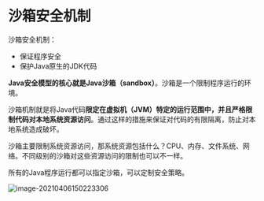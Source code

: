 # 沙箱安全机制

沙箱安全机制：

- 保证程序安全
- 保护Java原生的JDK代码

**Java安全模型的核心就是Java沙箱（sandbox）**。沙箱是一个限制程序运行的环境。

沙箱机制就是将Java代码**限定在虚拟机（JVM）特定的运行范围中，并且严格限制代码对本地系统资源访问**。通过这样的措施来保证对代码的有限隔离，防止对本地系统造成破坏。

沙箱主要限制系统资源访问，那系统资源包括什么？CPU、内存、文件系统、网络。不同级别的沙箱对这些资源访问的限制也可以不一样。

所有的Java程序运行都可以指定沙箱，可以定制安全策略。

![image-20210406150223306](C:\Users\93138\AppData\Roaming\Typora\typora-user-images\image-20210406150223306.png)